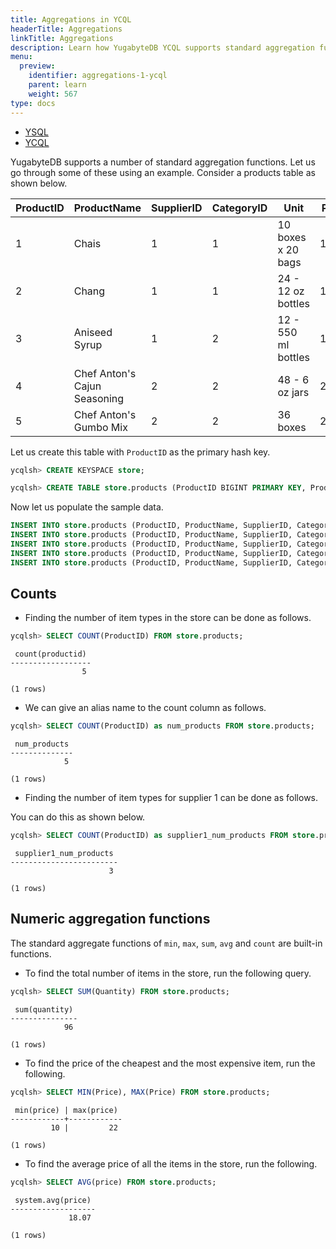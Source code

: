 ```yaml
---
title: Aggregations in YCQL
headerTitle: Aggregations
linkTitle: Aggregations
description: Learn how YugabyteDB YCQL supports standard aggregation functions.
menu:
  preview:
    identifier: aggregations-1-ycql
    parent: learn
    weight: 567
type: docs
---
```


<ul class="nav nav-tabs-alt nav-tabs-yb"  data-target="sql">

  <li >
    <a href="../aggregations-ysql/" class="nav-link">
      <i class="icon-postgres" aria-hidden="true"></i>
      YSQL
    </a>
  </li>

  <li >
    <a href="../aggregations-ycql/" class="nav-link active">
      <i class="icon-cassandra" aria-hidden="true"></i>
      YCQL
    </a>
  </li>

</ul>

YugabyteDB supports a number of standard aggregation functions. Let us go through some of these using an example. Consider a products table as shown below.

| ProductID | ProductName          | SupplierID | CategoryID | Unit | Price | Quantity
| ---       | ---                  | ---        | ---        | ---  | --- | ---
| 1 | Chais                        | 1 | 1 | 10 boxes x 20 bags  | 18    | 25
| 2 | Chang                        | 1 | 1 | 24 - 12 oz bottles  | 19    | 12
| 3 | Aniseed Syrup                | 1 | 2 | 12 - 550 ml bottles | 10    | 10
| 4 | Chef Anton's Cajun Seasoning | 2 | 2 | 48 - 6 oz jars      | 22    | 9
| 5 | Chef Anton's Gumbo Mix       | 2 | 2 | 36 boxes            | 21.35 | 40

Let us create this table with `ProductID` as the primary hash key.

```sql
ycqlsh> CREATE KEYSPACE store;
```

```sql
ycqlsh> CREATE TABLE store.products (ProductID BIGINT PRIMARY KEY, ProductName VARCHAR, SupplierID INT, CategoryID INT, Unit TEXT, Price FLOAT, Quantity INT);
```

Now let us populate the sample data.

```sql
INSERT INTO store.products (ProductID, ProductName, SupplierID, CategoryID, Unit, Price, Quantity) VALUES (1, 'Chais', 1, 1, '10 boxes x 20 bags', 18, 25);
INSERT INTO store.products (ProductID, ProductName, SupplierID, CategoryID, Unit, Price, Quantity) VALUES (2, 'Chang', 1, 1, '24 - 12 oz bottles', 19, 12);
INSERT INTO store.products (ProductID, ProductName, SupplierID, CategoryID, Unit, Price, Quantity) VALUES (3, 'Aniseed Syrup', 1, 2, '12 - 550 ml bottles', 10, 10);
INSERT INTO store.products (ProductID, ProductName, SupplierID, CategoryID, Unit, Price, Quantity) VALUES (4, 'Chef Anton''s Cajun Seasoning', 2, 2, '48 - 6 oz jars', 22, 9);
INSERT INTO store.products (ProductID, ProductName, SupplierID, CategoryID, Unit, Price, Quantity) VALUES (5, 'Chef Anton''s Gumbo Mix', 2, 2, '36 boxes', 21.35, 40);
```

## Counts

- Finding the number of item types in the store can be done as follows.

```sql
ycqlsh> SELECT COUNT(ProductID) FROM store.products;
```

```output
 count(productid)
------------------
                5

(1 rows)
```

- We can give an alias name to the count column as follows.

```sql
ycqlsh> SELECT COUNT(ProductID) as num_products FROM store.products;
```

```output
 num_products
--------------
            5

(1 rows)
```

- Finding the number of item types for supplier 1 can be done as follows.

You can do this as shown below.

```sql
ycqlsh> SELECT COUNT(ProductID) as supplier1_num_products FROM store.products WHERE SupplierID=1;
```

```output
 supplier1_num_products
------------------------
                      3

(1 rows)
```

## Numeric aggregation functions

The standard aggregate functions of `min`, `max`, `sum`, `avg` and `count` are built-in functions.

- To find the total number of items in the store, run the following query.

```sql
ycqlsh> SELECT SUM(Quantity) FROM store.products;
```

```output
 sum(quantity)
---------------
            96

(1 rows)
```

- To find the price of the cheapest and the most expensive item, run the following.

```sql
ycqlsh> SELECT MIN(Price), MAX(Price) FROM store.products;
```

```output
 min(price) | max(price)
------------+------------
         10 |         22

(1 rows)
```

- To find the average price of all the items in the store, run the following.

```sql
ycqlsh> SELECT AVG(price) FROM store.products;
```

```output
 system.avg(price)
-------------------
             18.07

(1 rows)
```

